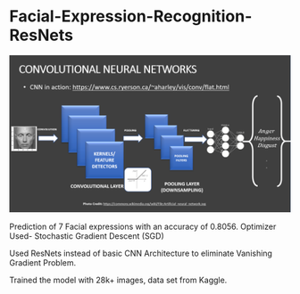 # Facial-Expression-Recognition-ResNets
![alt text](https://raw.githubusercontent.com/Ayush312003/Facial-Expression-Recognition-ResNets/main/download.png)

Prediction of 7 Facial expressions with an accuracy of 0.8056.
Optimizer Used- Stochastic Gradient Descent (SGD)

Used ResNets instead of basic CNN Architecture to eliminate Vanishing Gradient Problem.

Trained the model with 28k+ images, data set from Kaggle.
